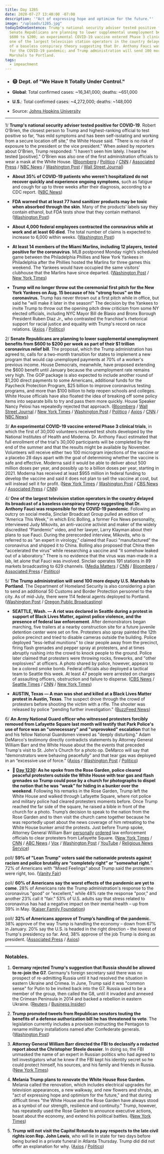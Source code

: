```yaml
---
title: Day 1285
date: 2020-07-27 13:48:00 -07:00
description: '"Act of expressing hope and optimism for the future."'
image: "/uploads/1285.jpg"
todayInOneSentence: Trump's national security adviser tested positive for COVID-19;
  Senate Republicans are planning to lower supplemental unemployment benefits from
  $600 to $200; an experimental COVID-19 vaccine entered Phase 3 clinical trials;
  one of the largest television station operators in the country delayed its broadcast
  of a baseless conspiracy theory suggesting that Dr. Anthony Fauci was responsible
  for the COVID-19 pandemic; and Trump administration will send 100 more deputy U.S.
  Marshals to Portland.
tags:
  - impeachment
---
```


* ### 😷 Dept. of "We Have It Totally Under Control."

* **Global**: Total confirmed cases: \~16,341,000; deaths: \~651,000

* **U.S.**: Total confirmed cases: \~4,272,000; deaths: \~148,000

* Source: [Johns Hopkins University](https://coronavirus.jhu.edu/map.html)

---

1/ **Trump's national security adviser tested positive for COVID-19**. Robert O’Brien, the closest person to Trump and highest-ranking official to test positive so far, “has mild symptoms and has been self-isolating and working from a secure location off site," the White House said. "There is no risk of exposure to the president or the vice president." When asked by reporters about O'Brien, Trump responded: "I haven’t seen him lately. I heard he tested \[positive\]." O’Brien was also one of the first administration officials to wear a mask at the White House. ([Bloomberg](https://www.bloomberg.com/news/articles/2020-07-27/trump-national-security-advisor-robert-o-brien-has-coronavirus?sref=MIBMEEoj) / [Politico](https://www.politico.com/news/2020/07/27/national-security-adviser-robert-obrien-tests-positive-for-covid-19-382347) / [CNN](https://www.cnn.com/2020/07/27/politics/robert-obrien-tests-positive-covid/) / [Associated Press](https://apnews.com/e33624678d5d6422ded5c9d732b1f543) / [NBC News](https://www.nbcnews.com/politics/white-house/trump-s-national-security-adviser-robert-o-brien-tests-positive-n1234965) / [Washington Post](https://www.washingtonpost.com/politics/trump-national-security-adviser-obrien-tests-positive-for-coronavirus-the-highest-ranking-administration-official-known-to-be-infected/2020/07/27/1590c4dc-d00b-11ea-9038-af089b63ac21_story.html) / [Wall Street Journal](https://www.wsj.com/articles/national-security-adviser-robert-o-brien-tests-positive-for-covid-19-11595858157?mod=hp_lead_pos3))

* **About 35% of COVID-19 patients who weren't hospitalized do not recover quickly and experience ongoing symptoms**, such as fatigue and cough for up to three weeks after their diagnosis, according to a CDC report. ([NBC News](https://www.nbcnews.com/health/health-news/monumental-acknowledgment-cdc-reports-long-term-covid-19-patients-n1234814))

* **FDA warned that at least 77 hand sanitizer products may be toxic when absorbed through the skin**. Many of the products’ labels say they contain ethanol, but FDA tests show that they contain methanol. ([Washington Post](https://www.washingtonpost.com/business/2020/07/24/hand-sanitizer-recall/))

* **About 4,000 federal employees contracted the coronavirus while at work and at least 60 died**. The total number of claims is expected to increase to 6,000 within weeks. ([Washington Post](https://www.washingtonpost.com/politics/about-4000-federal-employees-say-they-contracted-the-coronavirus-at-work--and-60-have-died/2020/07/26/87ea9b36-cdd9-11ea-b0e3-d55bda07d66a_story.html))

* **At least 14 members of the Miami Marlins, including 12 players, tested positive for the coronavirus**. MLB postponed Monday night’s scheduled game between the Philadelphia Phillies and New York Yankees in Philadelphia after the Phillies hosted the Marlins for three games this weekend. The Yankees would have occupied the same visitors’ clubhouse that the Marlins have since departed. ([Washington Post](https://www.washingtonpost.com/sports/2020/07/26/marlins-delay-return-miami-after-apparent-coronavirus-outbreak-among-players/?hpid=hp_hp-banner-main_marlins-1010am%3Ahomepage%2Fstory-ans) / [New York Times](https://www.nytimes.com/2020/07/27/sports/baseball/marlins-game-canceled.html?action=click&module=Top%20Stories&pgtype=Homepage))

* **Trump will no longer throw out the ceremonial first pitch for the New York Yankees on Aug. 15 because of his "strong focus" on the coronavirus.** Trump has never thrown out a first pitch while in office, but said he "will make it later in the season!" The decision by the Yankees to invite Trump to throw out the opening pitch drew criticism from some NY elected officials, including NYC Mayor Bill de Blasio and Bronx Borough President Ruben Diaz Jr., who contrasted the franchise's rhetorical support for racial justice and equality with Trump's record on race relations. ([Axios](https://www.axios.com/trump-yankees-first-pitch-a332ecc1-fb3a-42ad-a81f-c7adcc54d720.html) / [Politico](https://www.politico.com/news/2020/07/26/trump-first-pitch-yankees-381848))

2/ **Senate Republicans are planning to lower supplemental unemployment benefits from $600 to $200 per week as part of their $1 trillion coronavirus relief bill**. The proposal, which the Trump administration has agreed to, calls for a two-month transition for states to implement a new program that would cap unemployed payments at 70% of a worker's previous income. House Democrats, meanwhile, have proposed extending the $600 benefit until January because the unemployment rate remains very high. The GOP package is also expected to include another round of $1,200 direct payments to some Americans, additional funds for the Paycheck Protection Program, $25 billion to improve coronavirus testing programs, and more than $100 billion to help reopen schools and colleges. White House officials have also floated the idea of breaking off some policy items into separate bills to try and pass them more quickly. House Speaker Nancy Pelosi has repeatedly rejected that approach. ([Bloomberg](https://www.bloomberg.com/news/articles/2020-07-27/republicans-would-cut-unemployment-payments-in-virus-relief?sref=MIBMEEoj) / [Wall Street Journal](https://www.wsj.com/articles/gop-to-release-coronavirus-aid-proposal-after-delay-11595860826?mod=hp_lead_pos6) / [New York Times](https://www.nytimes.com/2020/07/27/world/coronavirus-covid-19.html?action=click&module=Top%20Stories&pgtype=Homepage#link-718e6382) / [Washington Post](https://www.washingtonpost.com/us-policy/2020/07/27/senate-stimulus-coronavirus/) / [Politico](https://www.politico.com/news/2020/07/27/senate-gop-coronavirus-relief-package-382502) / [Axios](https://www.axios.com/senate-republicans-unemployment-benefits-ab42a589-a2c1-4448-98ca-b2df08443361.html) / [CNN](https://www.cnn.com/2020/07/27/politics/stimulus-negotiations-republican-plan/index.html) / [NBC News](https://www.nbcnews.com/business/economy/coronavirus-relief-will-include-1-200-checks-extension-eviction-moratorium-n1234955))

3/ **An experimental COVID-19 vaccine entered Phase 3 clinical trials**, in which the first of 30,000 volunteers received test shots developed by the National Institutes of Health and Moderna. Dr. Anthony Fauci estimated that full enrollment of the trial's 30,000 participants will be completed by the end of the summer and that the results might be available by November. Volunteers will receive either two 100 microgram injections of the vaccine or a placebo 28 days apart with the goal of determining whether the vaccine is safe and effective. Moderna said it would be able to deliver about 500 million doses per year, and possibly up to a billion doses per year, starting in 2021. Moderna has received at least $955 million in federal funding to develop the vaccine and said it does not plan to sell the vaccine at cost, but will instead sell it for profit. ([New York Times](https://www.nytimes.com/2020/07/27/health/moderna-vaccine-covid.html?action=click&module=RelatedLinks&pgtype=Article) / [Washington Post](https://www.washingtonpost.com/nation/2020/07/27/coronavirus-covid-live-updates/#link-332RPZW5V5HQRBIEH4JNPPQV4I) / [CBS News](https://www.cbsnews.com/news/moderna-coronavirus-vaccine-phase-3-trial-begins/) / [Associated Press](https://apnews.com/d9150647d677cd036c03b8d0ab52358b) / [CNN](https://www.cnn.com/2020/07/27/health/coronavirus-vaccine-trial-begins-moderna-phase-3/index.html))

4/ **One of the largest television station operators in the country delayed its broadcast of a baseless conspiracy theory suggesting that Dr. Anthony Fauci was responsible for the COVID-19 pandemic**. Following an outcry on social media, Sinclair Broadcast Group pulled an edition of “America This Week,” in which Eric Bolling, a former Fox News personality, interviewed Judy Mikovits, an anti-vaccine activist and maker of the widely discredited “Plandemic” video, and her lawyer, Larry Klayman about their plans to sue Fauci. During the prerecorded interview, Mikovits, who is referred to as “an expert in virology,” claimed that Fauci "manufactured" the coronavirus and shipped it to China. Bolling also proposed that China then “accelerated the virus” while researching a vaccine and “it somehow leaked out of a laboratory.” There is no evidence that the virus was man-made in a lab, let alone that Fauci was involved. Sinclair operates 191 stations in 89 markets broadcasting to 629 channels. ([Media Matters](https://www.mediamatters.org/sinclair-broadcast-group/sinclair-gives-plandemic-conspiracy-theorists-platform-spread-their-lies) / [CNN](https://www.cnn.com/2020/07/24/media/sinclair-fauci-conspiracy-bolling/index.html) / [Bloomberg](https://www.bloomberg.com/opinion/articles/2020-07-27/covid-19-sinclair-pulls-the-plug-on-fauci-propaganda-this-time?sref=MIBMEEoj) / [Associated Press](https://apnews.com/d49a45e68eebaf5f021b685142530819) / [Politico](https://www.politico.com/news/2020/07/25/sinclair-to-delay-segment-on-plandemic-conspiracy-theories-381454))

5/ **The Trump administration will send 100 more deputy U.S. Marshals to Portland**. The Department of Homeland Security is also considering a plan to send an additional 50 Customs and Border Protection personnel to the city. As of mid-July, there were 114 federal agents deployed to Portland. ([Washington Post](https://www.washingtonpost.com/national-security/portland-protests-trump-federal-agents-reinforcements/2020/07/27/e8a943ae-d023-11ea-8d32-1ebf4e9d8e0d_story.html) / [Oregon Public Broadcasting](https://www.opb.org/news/article/more-federal-officers-deploying-portland/))

* **SEATTLE, Wash. — A riot was declared in Seattle during a protest in support of Black Lives Matter, against police violence, and the presence of federal law enforcement**. After demonstrators began marching, five trailers at a nearby construction site for a future juvenile detention center were set on fire. Protesters also spray painted the 12th police precinct and tried to disable cameras outside the building. Police deployed "less-lethal munitions" to clear people away from the precinct, firing flash grenades and pepper spray at protesters, and at times abruptly rushing into the crowd to knock people to the ground. Police later claimed that protesters were throwing rocks, fireworks, and "other explosives" at officers. A photo shared by police, however, appears to be a colored smoke bomb. Federal officials also deployed a tactical team to Seattle this week. At least 47 people were arrested on charges of assaulting officers, obstruction and failure to disperse. ([CBS News](https://www.cbsnews.com/news/riot-declared-in-seattle-as-protests-continue/) / [Seattle Times](https://www.seattletimes.com/seattle-news/seattle-area-protests-live-updates-on-saturday-july-25/) / [CNN](https://www.cnn.com/2020/07/26/us/seattle-protests/index.html) / [New York Times](https://www.nytimes.com/2020/07/25/us/protests-seattle-portland.html))

* **AUSTIN, Texas — A man was shot and killed at a Black Lives Matter protest in Austin, Texas**. The suspect drove through the crowd of protesters before shooting the victim with a rifle. The shooter was released by police "pending further investigation." ([BuzzFeed News](https://www.buzzfeednews.com/article/juliareinstein/austin-protest-shooting-garrett-foster))

6/ **An Army National Guard officer who witnessed protesters forcibly removed from Lafayette Square last month will testify that Park Police's use of force was an "unnecessary" and "unprovoked" escalation** that he and his fellow National Guardsmen viewed as "deeply disturbing." Adam DeMarco's testimony directly contradicts statements by Attorney General William Barr and the White House about the the events that preceded Trump's visit to St. John's Church for a photo op. DeMarco will say that “demonstrators were behaving peacefully” and that tear gas was deployed in an “excessive use of force.” ([Axios](https://www.axios.com/lafayette-square-protesters-national-guard-baf1d588-8f45-483d-bc0d-42909cf20d70.html) / [Washington Post](https://www.washingtonpost.com/nation/2020/07/27/national-guard-commander-says-police-suddenly-moved-lafayette-square-protesters-used-excessive-force-clear-path-trump/) / [Politico](https://www.politico.com/news/2020/07/27/national-guard-white-house-lafayette-protest-382790))

* **📌 [Day 1230](https://whatthefuckjusthappenedtoday.com/2020/06/02/day-1230/#2-as-he-spoke-from-the-rose-garden-p): As he spoke from the Rose Garden, police cleared peaceful protesters outside the White House with tear gas and flash grenades so Trump could pose by a church for photographs to dispel the notion that he was “weak” for hiding in a bunker over the weekend**. Following his remarks in the Rose Garden, Trump left the White House and walked through Lafayette Square, where riot police and military police had cleared protesters moments before. Once Trump reached the far side of the square, he raised a bible in front of the church for a photo. Trump’s decision to speak to the nation from the Rose Garden and to then visit the church came together because he was reportedly upset about the news coverage of him retreating to the White House bunker amid the protests. Just before Trump spoke, Attorney General William Barr [personally](https://www.washingtonpost.com/politics/barr-personally-ordered-removal-of-protesters-near-white-house-leading-to-use-of-force-against-largely-peaceful-crowd/2020/06/02/0ca2417c-a4d5-11ea-b473-04905b1af82b_story.html) [ordered](https://www.cnn.com/2020/06/02/politics/barr-protests-white-house/index.html) law enforcement officials to clear protesters from Lafayette Square. ([New York Times](https://www.nytimes.com/2020/06/01/us/politics/trump-st-johns-church-bible.html) / [CNN](https://www.cnn.com/2020/06/01/politics/cnntv-bishop-trump-photo-op/index.html) / [ABC News](https://abcnews.go.com/Politics/national-guard-troops-deployed-white-house-trump-calls/story?id=71004151) / [Vox](https://www.vox.com/2020/6/1/21277610/monday-lafayette-square-tear-gas) / [Washington Post](https://www.washingtonpost.com/politics/inside-the-push-to-tear-gas-protesters-ahead-of-a-trump-photo-op/2020/06/01/4b0f7b50-a46c-11ea-bb20-ebf0921f3bbd_story.html) / [YouTube](https://www.youtube.com/watch?v=zQCHvK_pB7U) / [Religious News Service](https://religionnews.com/2020/06/02/ahead-of-trump-bible-photo-op-police-forcibly-expel-priest-from-st-johns-church-near-white-house/))

poll/ **59% of "Lean Trump" voters said the nationwide protests against racism and police brutality are “completely right” or “somewhat right.**” 72% of Americans with "Mixed Feelings" about Trump said the protesters were right, too. ([Vanity Fair](https://www.vanityfair.com/news/2020/07/polling-trumps-protest-response-could-cost-him-2020))

poll/ **60% of Americans say the worst effects of the pandemic are yet to come**. 28% of Americans rate the Trump administration's response to the coronavirus "good" or "excellent," while 48% rate the response "poor," and another 23% call it "fair." 53% of U.S. adults say that stress related to coronavirus has had a negative impact on their mental health – up from 39% in May. ([Kaiser Family Foundation](https://www.kff.org/coronavirus-covid-19/report/kff-health-tracking-poll-july-2020/))

poll/ **32% of Americans approve of Trump’s handling of the pandemic.** 38% approve of the way Trump is handling the economy – down from 67% in January. 20% say the U.S. is headed in the right direction – the lowest of Trump's presidency so far. And, 38% approve of the job Trump is doing as president. ([Associated Press](https://apnews.com/43a096bc2bcf376de04b696c5143ee99) / [Axios](https://www.axios.com/100-days-election-trump-approval-1a51a7be-9afd-4ad2-8424-72950d20644f.html))

---

### Notables.

1. **Germany rejected Trump's suggestion that Russia should be allowed to re-join the G7.** Germany's foreign secretary said there was no prospect of re-admitting Russia until it had resolved the situation in eastern Ukraine and Crimea. In June, Trump said it was "common sense" for Putin to be invited back into the G7. Russia used to be a member of the group, then called the G8, until it invaded and annexed the Crimean Peninsula in 2014 and backed a rebellion in eastern Ukraine. ([Reuters](https://www.reuters.com/article/us-g7-germany-trump/german-ministers-decline-washington-g7-summit-invite-der-spiegel-idUSKBN24A262) / [Business Insider](https://www.businessinsider.com/germany-rejects-trumps-call-re-admit-russia-to-the-g7-2020-7))

2. **Trump promoted tweets from Republican senators touting the benefits of a defense authorization bill he has threatened to veto**. The legislation currently includes a provision instructing the Pentagon to rename military installations named after Confederate generals. ([Washington Post](https://www.washingtonpost.com/politics/trump-shares-gop-tweets-of-support-for-defense-bill-he-has-threatened-to-veto/2020/07/27/922948d0-d014-11ea-9038-af089b63ac21_story.html))

3. **Attorney General William Barr directed the FBI to declassify a redacted report about the Christopher Steele dossier**. In doing so, the FBI unmasked the name of an expert in Russian politics who had agreed to tell investigators what he knew if the FBI kept his identity secret so he could protect himself, his sources, and his family and friends in Russia. ([New York Times](https://www.nytimes.com/2020/07/25/us/politics/igor-danchenko-steele-dossier.html))

4. **Melania Trump plans to renovate the White House Rose Garden.** Melania called the renovation, which includes electrical upgrades for television appearances, a new walkway, and new flowers and shrubs, an "act of expressing hope and optimism for the future," and that during difficult times "the White House and the Rose Garden have always stood as a symbol of our strength, resilience and continuity." Trump, however, has repeatedly used the Rose Garden to announce executive actions, boast about the economy, and extend his political battles. ([New York Times](https://www.nytimes.com/2020/07/27/us/politics/melania-trump-white-house-rose-garden.html))

5. **Trump will not visit the Capitol Rotunda to pay respects to the late civil rights icon Rep. John Lewis**, who will lie in state for two days before being buried in a private funeral in Atlanta Thursday. Trump did did not offer an explanation for why. ([Axios](https://www.axios.com/trump-john-lewis-rotunda-29626875-bd8b-4959-82d9-e01f47d7219c.html) / [Politico](https://www.politico.com/news/2020/07/27/john-lewis-capitol-washington-arrival-382860))
